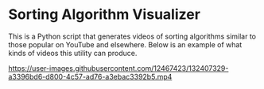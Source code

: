# Sorting Algorithm Visualizer

This is a Python script that generates videos of sorting algorithms similar to those popular on YouTube and elsewhere. Below is an example of what kinds of videos this utility can produce.

https://user-images.githubusercontent.com/12467423/132407329-a3396bd6-d800-4c57-ad76-a3ebac3392b5.mp4
